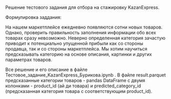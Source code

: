 Решение тестового задания для отбора на стажировку KazanExpress.

Формулировка заддания:

На нашем маркетплейсе ежедневно появляются сотни новых товаров. Однако, проверить правильность заполнения информации обо всех товарах сразу невозможно. Неверно определенная категория зачастую приводит к потенциально упущенной прибыли как со стороны продавца, так и со стороны маркетплейса. Мы хотим научиться предсказывать категорию на основе описания, картинки и других параметрах товаров.

Все решение и его описание в файле Тестовое_задание_KazanExpress_Бурикова.ipynb .
В файле result.parquet предсказанные категории товаров - pandas DataFrame с двумя колонками - product_id (ай ди товара) и predicted_category_id (предсказанная категория товара с соответствующим product_id).
